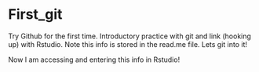 # First_git
Try Github for the first time. Introductory practice with git and link (hooking up) with Rstudio. Note this info is stored in the read.me file.  Lets git into it!

Now I am accessing and entering this info in Rstudio!
